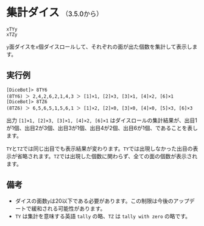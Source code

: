 # 集計ダイス <span style="font-size: 0.6em; font-weight: 500;">（3.5.0から）</span>

```
xTYy
xTZy
```

`y`面ダイスを`x`個ダイスロールして、それぞれの面が出た個数を集計して表示します。


## 実行例

```
[DiceBot]> 8TY6
(8TY6) ＞ 2,4,2,6,2,1,4,3 ＞ [1]×1, [2]×3, [3]×1, [4]×2, [6]×1
[DiceBot]> 8TZ6
(8TZ6) ＞ 6,5,6,5,1,5,6,1 ＞ [1]×2, [2]×0, [3]×0, [4]×0, [5]×3, [6]×3
```

出力 `[1]×1, [2]×3, [3]×1, [4]×2, [6]×1` はダイスロールの集計結果が、出目1が1個、出目2が3個、出目3が1個、出目4が2個、出目6が1個、であることを表します。

`TY`と`TZ`では同じ出目でも表示結果が変わります。`TY`では出現しなかった出目の表示が省略されます。`TZ`では出現した個数に関わらず、全ての面の個数が表示されます。

## 備考
- ダイスの面数`y`は20以下である必要があります。この制限は今後のアップデートで緩和される可能性があります。
- `TY` は集計を意味する英語 `tally` の略、`TZ` は `tally with zero` の略です。
